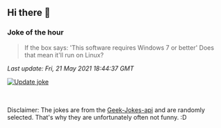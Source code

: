 ## Hi there 👋

### Joke of the hour
<!-- joke -->
>If the box says: 'This software requires Windows 7 or better' Does that mean it'll run on Linux?
<!-- /joke -->

*Last update: Fri, 21 May 2021 18:44:37 GMT*

[![Update joke](https://github.com/nclskfm/nclskfm/actions/workflows/joke.yml/badge.svg)](https://github.com/nclskfm/nclskfm/actions/workflows/joke.yml)

<br><br>
Disclaimer: The jokes are from the [Geek-Jokes-api](https://github.com/sameerkumar18/geek-joke-api) and are randomly selected. That's why they are unfortunately often not funny. :D

